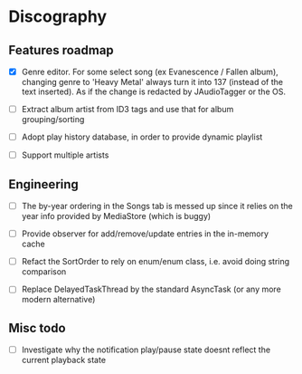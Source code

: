 # Discography

## Features roadmap

- [x] Genre editor.
  For some select song (ex Evanescence / Fallen album), changing genre to 'Heavy Metal' always turn it into 137 (instead of the text inserted).
  As if the change is redacted by JAudioTagger or the OS.

- [ ] Extract album artist from ID3 tags and use that for album grouping/sorting

- [ ] Adopt play history database, in order to provide dynamic playlist

- [ ] Support multiple artists

## Engineering

- [ ] The by-year ordering in the Songs tab is messed up since it relies on the year info provided by MediaStore (which is buggy)

- [ ] Provide observer for add/remove/update entries in the in-memory cache

- [ ] Refact the SortOrder to rely on enum/enum class, i.e. avoid doing string comparison

- [ ] Replace DelayedTaskThread by the standard AsyncTask (or any more modern alternative)

## Misc todo

- [ ]  Investigate why the notification play/pause state doesnt reflect the current playback state

